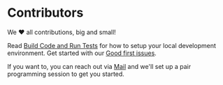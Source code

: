 # Contributors

We ❤️ all contributions, big and small!

Read [Build Code and Run Tests](https://github.com/saurabharch/rollout/blob/master/docs/README.md) for how to setup your local development environment. Get started with our [Good first issues](https://github.com/saurabharch/rollout/issues?q=is%3Aissue+is%3Aopen+label%3A%22good+first+issue%22).

If you want to, you can reach out via [Mail](mail:saurabhkashyap0001@gmail.com) and we'll set up a pair programming session to get you started.
